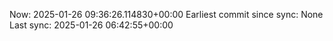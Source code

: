 Now: 2025-01-26 09:36:26.114830+00:00 Earliest commit since sync: None Last sync: 2025-01-26 06:42:55+00:00
